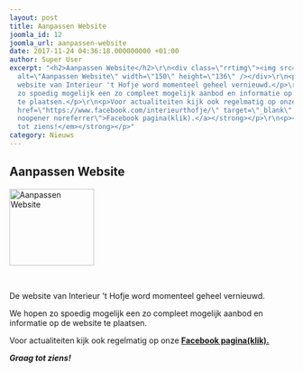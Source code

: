```yaml
---
layout: post
title: Aanpassen Website
joomla_id: 12
joomla_url: aanpassen-website
date: 2017-11-24 04:36:18.000000000 +01:00
author: Super User
excerpt: "<h2>Aanpassen Website</h2>\r\n<div class=\"rrtimg\"><img src=\"https://mx34.github.io/images/work_in_progress1.jpg\"
  alt=\"Aanpassen Website\" width=\"150\" height=\"136\" /></div>\r\n<p> </p>\r\n<p>De
  website van Interieur 't Hofje word momenteel geheel vernieuwd.</p>\r\n<p>We hopen
  zo spoedig mogelijk een zo compleet mogelijk aanbod en informatie op de website
  te plaatsen.</p>\r\n<p>Voor actualiteiten kijk ook regelmatig op onze <strong><a
  href=\"https://www.facebook.com/interieurthofje/\" target=\"_blank\" rel=\"nofollow
  noopener noreferrer\">Facebook pagina(klik).</a></strong></p>\r\n<p><strong><em>Graag
  tot ziens!</em></strong></p>"
category: Nieuws
---
```

<h2>Aanpassen Website</h2>

<div class="rrtimg"><img src="https://mx34.github.io/images/work_in_progress1.jpg" alt="Aanpassen Website" width="150" height="136" /></div>

<p> </p>

<p>De website van Interieur 't Hofje word momenteel geheel vernieuwd.</p>

<p>We hopen zo spoedig mogelijk een zo compleet mogelijk aanbod en informatie op de website te plaatsen.</p>

<p>Voor actualiteiten kijk ook regelmatig op onze <strong><a href="https://www.facebook.com/interieurthofje/" target="_blank" rel="nofollow noreferrer">Facebook pagina(klik).</a></strong></p>

<p><strong><em>Graag tot ziens!</em></strong></p>
